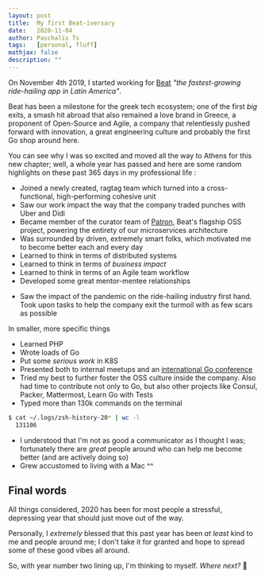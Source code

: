 ```yaml
---
layout: post
title:  My first Beat-iversary
date:   2020-11-04
author: Paschalis Ts
tags:   [personal, fluff]
mathjax: false
description: ""  
---
```


On November 4th 2019, I started working for [Beat](https://thebeat.co) *"the fastest-growing ride-hailing app in Latin America"*. 

Beat has been a milestone for the greek tech ecosystem; one of the first *big* exits, a smash hit abroad that also remained a love brand in Greece, a proponent of Open-Source and Agile, a company that relentlessly pushed forward with innovation, a great engineering culture and probably the first Go shop around here.

You can see why I was so excited and moved all the way to Athens for this new chapter; well, a whole year has passed and here are some random highlights on these past 365 days in my professional life :

- Joined a newly created, ragtag team which turned into a cross-functional, high-performing cohesive unit
- Saw our work impact the way that the company traded punches with Uber and Didi
- Became member of the curator team of [Patron](https://github.com/beatlabs/patron), Beat's flagship OSS project, powering the entirety of our microservices architecture
- Was surrounded by driven, extremely smart folks, which motivated me to become better each and every day
- Learned to think in terms of distributed systems
- Learned to think in terms of *business impact*
- Learned to think in terms of an Agile team workflow
- Developed some great mentor-mentee relationships
<!-- - Got promoted -->
- Saw the impact of the pandemic on the ride-hailing industry first hand. Took upon tasks to help the company exit the turmoil with as few scars as possible


In smaller, more specific things 
- Learned PHP
- Wrote loads of Go
- Put some *serious work* in K8S
- Presented both to internal meetups and an [international Go conference](https://goway.io)
- Tried my best to further foster the OSS culture inside the company. Also had time to contribute not only to Go, but also other projects like Consul, Packer, Mattermost, Learn Go with Tests
- Typed more than 130k commands on the terminal
```sh
$ cat ~/.logs/zsh-history-20* | wc -l
  131106
```
- I understood that I'm not as good a communicator as I thought I was; fortunately there are *great* people around who can help me become better (and are actively doing so)
- Grew accustomed to living with a Mac ^^

## Final words

All things considered, 2020 has been for most people a stressful, depressing year that should just move out of the way.

Personally, I *extremely* blessed that this past year has been *at least* kind to me and people around me; I don't take it for granted and hope to spread some of these good vibes all around.

So, with year number two lining up, I'm thinking to myself. *Where next?*  🚀
